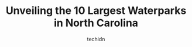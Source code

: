 ---
layout: ampstory
image: https://i0.wp.com/paketmu.com/wp-content/uploads/2023/06/rays-splash-planet-0-in-north-carolina-1686366081.jpeg?resize=640,853
author: techidn
featured: false
description: Explore the diverse Waterpark scene in North Carolina, home to an incredible selection of 10 establishments catering to every taste. Whether youre in search of iconic favorites or undiscove
title: Unveiling the 10 Largest Waterparks in North Carolina
cover:
   title: Unveiling the 10 Largest Waterparks in North Carolina
   subtitle: RICKPATE
   background: https://paketmu.com/wp-content/uploads/2023/06/rays-splash-planet-0-in-north-carolina-1686366081.jpeg

pages: 
 - layout: thirds
   top: <h1>#1 Carowinds</h1>
   bottom: "<p>I am posting this as a mom of teenagers that like walk around by themselves.I appreciate the many different areas the park has. I enjoy walking around and seeing all the </p>"
   background: https://paketmu.com/wp-content/uploads/2023/06/rays-splash-planet-1-in-north-carolina-1686366081.jpeg
   backgroundblur: true
 - layout: thirds
   top: <h1>#2 Great Wolf Lodge Water Park | Concord</h1>
   bottom: "<p>Overall, a 5 star two nights. The staff was friendly, and the room was clean. The indoor water park was warm, well maintained and clean. The kids had a blast.The whole fa</p>"
   background: https://paketmu.com/wp-content/uploads/2023/06/rays-splash-planet-2-in-north-carolina-1686366082.jpeg
   cta:
      link: https://paketmu.com/unveiling-the-10-largest-waterparks-in-north-carolina/
      text: Unveiling the 10 Largest Waterparks in North Carolina
 - layout: thirds
   top: <h1>#3 Wet n Wild Emerald Pointe Water Park</h1>
   bottom: "<p>We had a great time visiting. The weather was nice and sunny that day so we were lucky. The staff was very helpful and the water rides were just what the doctor ordered. </p>"
   background: https://paketmu.com/wp-content/uploads/2023/06/rays-splash-planet-3-in-north-carolina-1686366083.jpeg
   cta:
      link: https://paketmu.com/unveiling-the-10-largest-waterparks-in-north-carolina/
      text: Unveiling the 10 Largest Waterparks in North Carolina
 - layout: thirds
   top: <h1>#4 Jungle Rapids Family Fun Park</h1>
   bottom: "<p>5320 Oleander Dr, Wilmington, NC 28403, United States</p>"
   background: https://images.unsplash.com/photo-1536745287225-21d689278fd1?ixlib=rb-4.0.3&ixid=MnwxMjA3fDB8MHxwaG90by1wYWdlfHx8fGVufDB8fHx8&auto=format&fit=crop&w=640&h=853&q=80
   cta:
      link: https://paketmu.com/unveiling-the-10-largest-waterparks-in-north-carolina/
      text: Unveiling the 10 Largest Waterparks in North Carolina
 - layout: thirds
   top: <h1>#5 H2OBX Waterpark</h1>
   bottom: "<p>8526 Caratoke Hwy, Powells Point, NC 27966, United States</p>"
   background: https://images.unsplash.com/photo-1531169509526-f8f1fdaa4a67?ixlib=rb-4.0.3&ixid=MnwxMjA3fDB8MHxwaG90by1wYWdlfHx8fGVufDB8fHx8&auto=format&fit=crop&w=640&h=853&q=80
   cta:
      link: https://paketmu.com/unveiling-the-10-largest-waterparks-in-north-carolina/
      text: Unveiling the 10 Largest Waterparks in North Carolina
 - layout: thirds
   top: <h1>#6 Lake Lure Beach and Water Park</h1>
   bottom: "<p>2724 Memorial Hwy, Lake Lure, NC 28746, United States</p>"
   background: https://images.unsplash.com/photo-1547366785-564103df7e13?ixlib=rb-4.0.3&ixid=MnwxMjA3fDB8MHxwaG90by1wYWdlfHx8fGVufDB8fHx8&auto=format&fit=crop&w=640&h=853&q=80
   cta:
      link: https://paketmu.com/unveiling-the-10-largest-waterparks-in-north-carolina/
      text: Unveiling the 10 Largest Waterparks in North Carolina
 - layout: thirds
   top: <h1>#7 White Lake Water Park</h1>
   bottom: "<p>192 NC-53, Elizabethtown, NC 28337, United States</p>"
   background: https://images.unsplash.com/photo-1620421680010-0766ff230392?ixlib=rb-4.0.3&ixid=MnwxMjA3fDB8MHxwaG90by1wYWdlfHx8fGVufDB8fHx8&auto=format&fit=crop&w=640&h=853&q=80
   cta:
      link: https://paketmu.com/unveiling-the-10-largest-waterparks-in-north-carolina/
      text: Unveiling the 10 Largest Waterparks in North Carolina
 - layout: thirds
   middle: Continue reading...
   background: https://images.unsplash.com/photo-1553949345-eb786bb3f7ba?ixlib=rb-4.0.3&ixid=MnwxMjA3fDB8MHxwaG90by1wYWdlfHx8fGVufDB8fHx8&auto=format&fit=crop&w=640&h=853&q=80
   cta:
      link: https://paketmu.com/unveiling-the-10-largest-waterparks-in-north-carolina/
      text: Unveiling the 10 Largest Waterparks in North Carolina
      
---